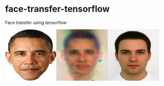 # face-transfer-tensorflow
Face transfer using tensorflow

![result](checkpoint_10000.png?raw=true "result")
